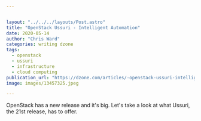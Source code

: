 ```yaml
---


layout: "../../../layouts/Post.astro"
title: "OpenStack Ussuri - Intelligent Automation"
date: 2020-05-14
author: "Chris Ward"
categories: writing dzone
tags: 
  - openstack
  - ussuri
  - infrastructure
  - cloud computing
publication_url: "https://dzone.com/articles/-openstack-ussuri-intelligent-automation"
image: images/13457325.jpeg

---
```

OpenStack has a new release and it's big. Let's take a look at what Ussuri, the 21st release, has to offer.

